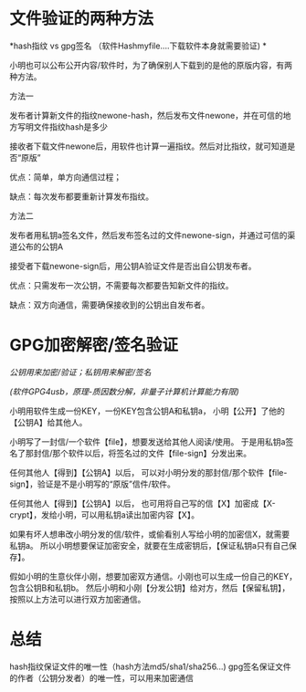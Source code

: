 文件验证的两种方法
=====================
*hash指纹 vs gpg签名 （软件Hashmyfile....下载软件本身就需要验证) *

小明也可以公布公开内容/软件时，为了确保别人下载到的是他的原版内容，有两种方法。

方法一

发布者计算新文件的指纹newone-hash，然后发布文件newone，并在可信的地方写明文件指纹hash是多少

接收者下载文件newone后，用软件也计算一遍指纹。然后对比指纹，就可知道是否“原版”

优点：简单，单方向通信过程；

缺点：每次发布都要重新计算发布指纹。

方法二

发布者用私钥a签名文件，然后发布签名过的文件newone-sign，并通过可信的渠道公布的公钥A

接受者下载newone-sign后，用公钥A验证文件是否出自公钥发布者。

优点：只需发布一次公钥，不需要每次都要告知新文件的指纹。

缺点：双方向通信，需要确保接收到的公钥出自发布者。



GPG加密解密/签名验证
================================
*公钥用来加密/验证；私钥用来解密/签名*

*(软件GPG4usb，原理-质因数分解，非量子计算机计算能力有限)*

小明用软件生成一份KEY，一份KEY包含公钥A和私钥a，
小明【公开】了他的【公钥A】给其他人。

小明写了一封信/一个软件【file】，想要发送给其他人阅读/使用。
于是用私钥a签名了那封信/那个软件以后，将签名过的文件【file-sign】分发出来。


任何其他人【得到】【公钥A】以后，
可以对小明分发的那封信/那个软件【file-sign】，验证是不是小明写的“原版”信件/软件。

任何其他人【得到】【公钥A】以后，
也可用将自己写的信【X】加密成【X-crypt】，发给小明，可以用私钥a读出加密内容【X】。


如果有坏人想串改小明分发的信/软件，或偷看别人写给小明的加密信X，就需要私钥a。
所以小明想要保证加密安全，就要在生成密钥后，【保证私钥a只有自己保存】。

假如小明的生意伙伴小刚，想要加密双方通信。小刚也可以生成一份自己的KEY，包含公钥B和私钥b。
然后小明和小刚【分发公钥】给对方，然后【保留私钥】，按照以上方法可以进行双方加密通信。


总结
=============================
hash指纹保证文件的唯一性（hash方法md5/sha1/sha256...)
gpg签名保证文件的作者（公钥分发者）的唯一性，可以用来加密通信
